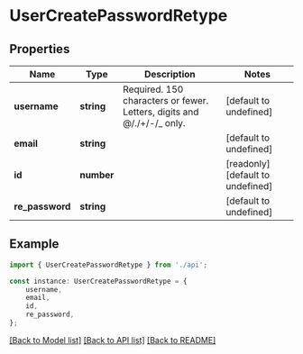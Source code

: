 # UserCreatePasswordRetype


## Properties

Name | Type | Description | Notes
------------ | ------------- | ------------- | -------------
**username** | **string** | Required. 150 characters or fewer. Letters, digits and @/./+/-/_ only. | [default to undefined]
**email** | **string** |  | [default to undefined]
**id** | **number** |  | [readonly] [default to undefined]
**re_password** | **string** |  | [default to undefined]

## Example

```typescript
import { UserCreatePasswordRetype } from './api';

const instance: UserCreatePasswordRetype = {
    username,
    email,
    id,
    re_password,
};
```

[[Back to Model list]](../README.md#documentation-for-models) [[Back to API list]](../README.md#documentation-for-api-endpoints) [[Back to README]](../README.md)
